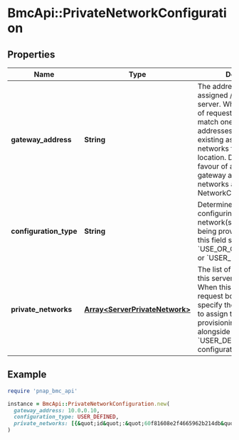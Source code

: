 # BmcApi::PrivateNetworkConfiguration

## Properties

| Name | Type | Description | Notes |
| ---- | ---- | ----------- | ----- |
| **gateway_address** | **String** | The address of the gateway assigned / to assign to the server. When used as part of request body, it has to match one of the IP addresses used in the existing assigned private networks for the relevant location. Deprecated in favour of a common gateway address across all networks available under NetworkConfiguration. | [optional] |
| **configuration_type** | **String** | Determines the approach for configuring private network(s) for the server being provisioned. Currently this field should be set to &#x60;USE_OR_CREATE_DEFAULT&#x60; or &#x60;USER_DEFINED&#x60;. | [optional][default to &#39;USE_OR_CREATE_DEFAULT&#39;] |
| **private_networks** | [**Array&lt;ServerPrivateNetwork&gt;**](ServerPrivateNetwork.md) | The list of private networks this server is member of. When this field is part of request body, it&#39;ll be used to specify the private networks to assign to this server upon provisioning. Used alongside the &#x60;USER_DEFINED&#x60; configurationType. | [optional] |

## Example

```ruby
require 'pnap_bmc_api'

instance = BmcApi::PrivateNetworkConfiguration.new(
  gateway_address: 10.0.0.10,
  configuration_type: USER_DEFINED,
  private_networks: [{&quot;id&quot;:&quot;60f81608e2f4665962b214db&quot;,&quot;ips&quot;:[&quot;10.0.0.11 - 10.0.0.15&quot;],&quot;dhcp&quot;:false},{&quot;id&quot;:&quot;60f93142c5c1d6082d31382a&quot;,&quot;ips&quot;:[&quot;10.0.0.16&quot;,&quot;10.0.0.17&quot;],&quot;dhcp&quot;:false}]
)
```

